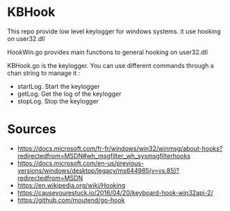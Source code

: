 # KBHook

This repo provide low level keylogger for windows systems.
it use hooking on user32.dll

HookWin.go provides main functions to general hooking on user32.dll

KBHook.go is the keylogger. You can use different commands through a chan string to manage it :
- startLog. Start the keylogger
- getLog. Get the log of the keylogger
- stopLog. Stop the keylogger





# Sources
- https://docs.microsoft.com/fr-fr/windows/win32/winmsg/about-hooks?redirectedfrom=MSDN#wh_msgfilter_wh_sysmsgfilterhooks
- https://docs.microsoft.com/en-us/previous-versions/windows/desktop/legacy/ms644985(v=vs.85)?redirectedfrom=MSDN
- https://en.wikipedia.org/wiki/Hooking
- https://causeyourestuck.io/2016/04/20/keyboard-hook-win32api-2/
- https://github.com/moutend/go-hook